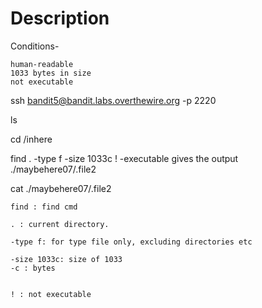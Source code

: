 # Description
Conditions-

    human-readable
    1033 bytes in size
    not executable

ssh bandit5@bandit.labs.overthewire.org -p 2220

ls

cd /inhere

find . -type f -size 1033c ! -executable
gives the output ./maybehere07/.file2

cat ./maybehere07/.file2

```
find : find cmd

. : current directory.

-type f: for type file only, excluding directories etc

-size 1033c: size of 1033
-c : bytes


! : not executable




